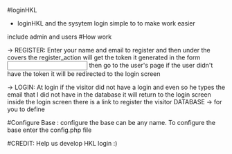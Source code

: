 #loginHKL
- loginHKL  and the sysytem login simple to to make work easier

include admin and users
#How work
 
 
 
 
 
 -> REGISTER:
 Enter your name and email to register and then under the covers the register_action will get the token it generated in the form <input typer="hidden">
then go to the user's page if the user didn't have the token it will be redirected to the login screen






 -> LOGIN:
At login if the visitor did not have a login and even so he types the email that I did not have in the database it will return to the login screen inside the login screen there is a link to register the visitor
DATABASE
 -> for you to define
 
 #Configure Base :
 configure the base can be any name. To configure the base enter the config.php file
 
 #CREDIT: 
 Help us develop HKL login :)
